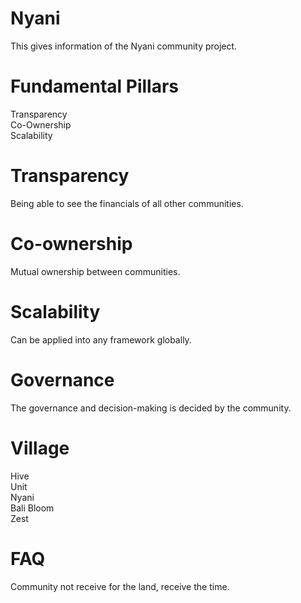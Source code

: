 # Nyani
This gives information of the Nyani community project.

# Fundamental Pillars
Transparency  
Co-Ownership    
Scalability 

# Transparency
Being able to see the financials of all other communities.    

# Co-ownership
Mutual ownership between communities.  

# Scalability
Can be applied into any framework globally.  

# Governance
The governance and decision-making is decided by the community.  

# Village
Hive  
Unit  
Nyani   
Bali Bloom  
Zest  

# FAQ
Community not receive for the land, receive the time. 

